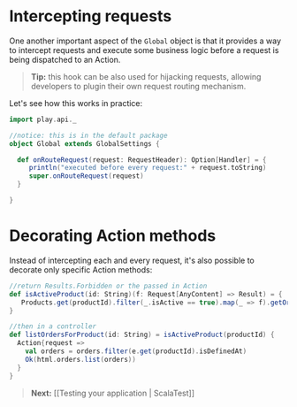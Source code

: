 # Intercepting requests

One another important aspect of  the ```Global``` object is that it provides a way to intercept requests and execute some business logic before a request is being dispatched to an Action. 

> **Tip:** this hook can be also used for hijacking requests, allowing developers to plugin their own request routing mechanism. 

Let's see how this works in practice:

```scala
import play.api._

//notice: this is in the default package
object Global extends GlobalSettings {

  def onRouteRequest(request: RequestHeader): Option[Handler] = {
     println("executed before every request:" + request.toString)
     super.onRouteRequest(request)
  }

}
```

# Decorating Action methods

Instead of intercepting each and every request, it's also possible to decorate only specific Action methods:

```scala
//return Results.Forbidden or the passed in Action
def isActiveProduct(id: String)(f: Request[AnyContent] => Result) = {
   Products.get(productId).filter(_.isActive == true).map(_ => f).getOrElse( Results.Forbidden) 
}

//then in a controller
def listOrdersForProduct(id: String) = isActiveProduct(productId) {
  Action{request => 
    val orders = orders.filter(e.get(productId).isDefinedAt)
    Ok(html.orders.list(orders))
  }
}
```

> **Next:** [[Testing your application | ScalaTest]]